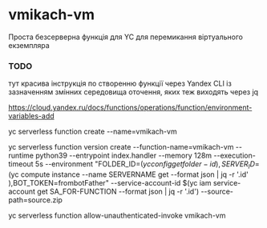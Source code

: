 # vmikach-vm
Проста безсерверна функція для YC для перемикання віртуального екземпляра
### TODO
тут красива інструкція по створенню функції через Yandex CLI із зазначенням змінних середовища оточення, яких теж виходять через jq

https://cloud.yandex.ru/docs/functions/operations/function/environment-variables-add

yc serverless function create --name=vmikach-vm

yc serverless function version create --function-name=vmikach-vm --runtime python39 --entrypoint index.handler --memory 128m --execution-timeout 5s --environment "FOLDER_ID=$(yc config get folder-id),SERVER_ID=$(yc compute instance --name SERVERNAME get --format json | jq -r '.id' ),BOT_TOKEN=frombotFather" --service-account-id $(yc iam service-account get SA_FOR-FUNCTION --format json | jq -r '.id') --source-path=source.zip

yc serverless function allow-unauthenticated-invoke vmikach-vm

